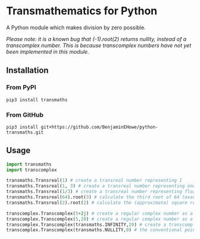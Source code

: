 # Transmathematics for Python

A Python module which makes division by zero possible.

_Please note: it is a known bug that (-1).root(2) returns nullity, instead of a transcomplex number. This is because transcomplex numbers have not yet been implemented in this module._

## Installation

### From PyPI

`pip3 install transmaths`

### From GitHub

`pip3 install git+https://github.com/BenjaminEHowe/python-transmaths.git`

## Usage

```python
import transmaths
import transcomplex

transmaths.Transreal(1) # create a transreal number representing 1
transmaths.Transreal(1, 3) # create a transreal number representing one third
transmaths.Transreal(1/3) # create a transreal number representing floating point one third (6004799503160661/18014398509481984)
transmaths.Transreal(64).root(3) # calculate the third root of 64 (exactly 4, not 3.9999999999999996 as `64**(1/3)` would have you believe)
transmaths.Transreal(2).root(2) # calculate the (approximate) square root of 2

transcomplex.Transcomplex(5+2j) # create a regular complex number as a transcomplex number
transcomplex.Transcomplex(5,20) # create a regular complex number as a transcomplex number with polar coordinates
transcomplex.Transcomplex(transmaths.INFINITY,20) # create a transcomplex number with a magnitude of infinity
transcomplex.Transcomplex(transmaths.NULLITY,0) # the conventional point at nullity, (NULLITY,0)
```
